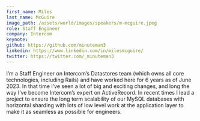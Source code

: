 ```yaml
---
first_name: Miles
last_name: McGuire
image_path: /assets/world/images/speakers/m-mcguire.jpeg
role: Staff Engineer
company: Intercom
keynote:
github: https://github.com/minuteman3
linkedin: https://www.linkedin.com/in/milesmcguire/
twitter: https://twitter.com/_minuteman3
---
```


I’m a Staff Engineer on Intercom’s Datastores team (which owns all core technologies, including Rails) and have worked here for 6 years as of June 2023. In that time I’ve seen a lot of big and exciting changes, and long the way I’ve become Intercom’s expert on ActiveRecord. In recent times I lead a project to ensure the long term scalability of our MySQL databases with horizontal sharding with lots of low level work at the application layer to make it as seamless as possible for engineers.